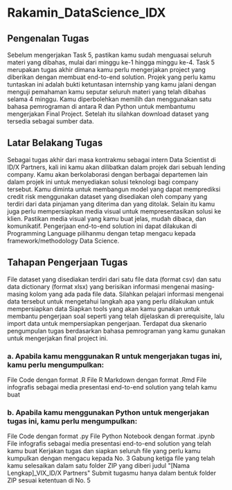 # Rakamin_DataScience_IDX
## Pengenalan Tugas

Sebelum mengerjakan Task 5, pastikan kamu sudah menguasai seluruh materi yang dibahas, mulai dari minggu ke-1 hingga minggu ke-4. Task 5 merupakan tugas akhir dimana kamu perlu mengerjakan project yang diberikan dengan membuat end-to-end solution. Projek yang perlu kamu tuntaskan ini adalah bukti ketuntasan internship yang kamu jalani dengan menguji pemahaman kamu seputar seluruh materi yang telah dibahas selama 4 minggu. Kamu diperbolehkan memilih dan menggunakan satu bahasa pemrograman di antara R dan Python untuk membantumu mengerjakan Final Project. Setelah itu silahkan download dataset yang tersedia sebagai sumber data.

## Latar Belakang Tugas

Sebagai tugas akhir dari masa kontrakmu sebagai intern Data Scientist di ID/X Partners, kali ini kamu akan dilibatkan dalam projek dari sebuah lending company. Kamu akan berkolaborasi dengan berbagai departemen lain dalam projek ini untuk menyediakan solusi teknologi bagi company tersebut. Kamu diminta untuk membangun model yang dapat memprediksi credit risk menggunakan dataset yang disediakan oleh company yang terdiri dari data pinjaman yang diterima dan yang ditolak. Selain itu kamu juga perlu mempersiapkan media visual untuk mempresentasikan solusi ke klien. Pastikan media visual yang kamu buat jelas, mudah dibaca, dan komunikatif. Pengerjaan end-to-end solution ini dapat dilakukan di Programming Language pilihanmu dengan tetap mengacu kepada framework/methodology Data Science.

## Tahapan Pengerjaan Tugas

File dataset yang disediakan terdiri dari satu file data (format csv) dan satu data dictionary (format xlsx) yang berisikan informasi mengenai masing-masing kolom yang ada pada file data. Silahkan pelajari informasi mengenai data tersebut untuk mengetahui langkah apa yang perlu dilakukan untuk mempersiapkan data
Siapkan tools yang akan kamu gunakan untuk membantu pengerjaan soal seperti yang telah dijelaskan di prerequisite, lalu import data untuk mempersiapkan pengerjaan.
Terdapat dua skenario pengumpulan tugas berdasarkan bahasa pemrograman yang kamu gunakan untuk mengerjakan final project ini.
### a. Apabila kamu menggunakan R untuk mengerjakan tugas ini, kamu perlu mengumpulkan:

File Code dengan format .R
File R Markdown dengan format .Rmd
File infografis sebagai media presentasi end-to-end solution yang telah kamu buat

### b. Apabila kamu menggunakan Python untuk mengerjakan tugas ini, kamu perlu mengumpulkan:

File Code dengan format .py
File Python Notebook dengan format .ipynb
File infografis sebagai media presentasi end-to-end solution yang telah kamu buat
Kerjakan tugas dan siapkan seluruh file yang perlu kamu kumpulkan dengan mengacu kepada No. 3
Gabung ketiga file yang telah kamu selesaikan dalam satu folder ZIP yang diberi judul "[Nama Lengkap]_VIX_ID/X Partners"
Submit tugasmu hanya dalam bentuk folder ZIP sesuai ketentuan di No. 5

